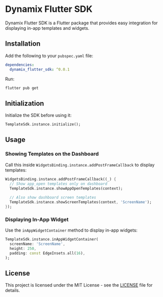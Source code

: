 # Dynamix Flutter SDK

Dynamix Flutter SDK is a Flutter package that provides easy integration for displaying in-app templates and widgets.

## Installation

Add the following to your `pubspec.yaml` file:

```yaml
dependencies:
  dynamix_flutter_sdk: ^0.0.1
```

Run:

```sh
flutter pub get
```

## Initialization

Initialize the SDK before using it:

```dart
TemplateSdk.instance.initialize();
```

## Usage

### Showing Templates on the Dashboard

Call this inside `WidgetsBinding.instance.addPostFrameCallback` to display templates:

```dart
WidgetsBinding.instance.addPostFrameCallback((_) {
  // Show app_open templates only on dashboard
  TemplateSdk.instance.showAppOpenTemplates(context);
  
  // Also show dashboard screen templates
  TemplateSdk.instance.showScreenTemplates(context, 'ScreenName');
});
```

### Displaying In-App Widget

Use the `inAppWidgetContainer` method to display in-app widgets:

```dart
TemplateSdk.instance.inAppWidgetContainer(
  screenName: 'ScreenName',
  height: 250,
  padding: const EdgeInsets.all(16),
);
```

## License

This project is licensed under the MIT License - see the [LICENSE](LICENSE) file for details.